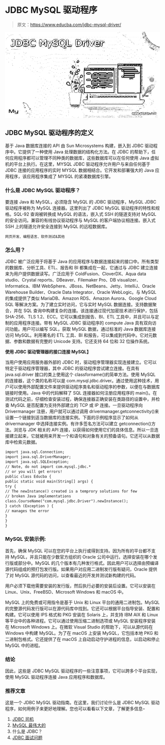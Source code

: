 # JDBC MySQL 驱动程序

> 原文：<https://www.educba.com/jdbc-mysql-driver/>

![JDBC MySQL Driver](img/c2edccff74a8d2acdeb832151bc04f7f.png)



## JDBC MySQL 驱动程序的定义

基于 Java 数据库连接的 API 由 Sun Microsystems 构建，嵌入到 JDBC 驱动程序中。它提供了一种使用 Java 处理数据的结构化方法。在 JDBC 的帮助下，任何应用程序都可以管理不同种类的数据库，这些数据库可以在任何使用 Java 虚拟机的平台上执行。在这里，MYSQL JDBC 驱动程序允许用户与来自任何基于 JDBC 连接的应用程序的实时 MYSQL 数据相结合。它开发和部署强大的 Java 应用程序，该应用程序集成了 MYSQL 的紧凑数据库引擎。

### 什么是 JDBC MySQL 驱动程序？

要连接 Java 和 MySQL，必须隐含 MySQL 的 JDBC 驱动程序，MySQL JDBC 驱动程序被称为 MySQL 连接器。这里列出了 JDBC MySQL 驱动程序的特性和规格。SQL-92 查询被转换成 MySQL 的语法，嵌入式 SSH 的隧道支持对 MySQL 的安全访问。兼容的有线协议驱动程序与 MySQL 的客户端协议相连接。嵌入式 SSH 上的隧道允许安全连接到 MySQL 的远程数据库。

<small>网页开发、编程语言、软件测试&其他</small>

### 怎么用？

JDBC 被广泛应用于将基于 Java 的应用程序与数据连接起来的接口中。所有类型的数据库、分析工具、ETL、报告和 BI 都集成在一起，它通过与 JDBC 建立连接来为用户提供数据读写。广泛应用于 ColdFusion、CloverDX、Aqua data studio、Crystal reports、DBeaver、Filemaker Pro、DB visualizer、Informatica、IBM WebSphere、JBoss、NetBeans、Jetty、IntelliJ、Oracle Warehouse Builder、Oracle Data Integrator、Oracle WebLogic。与 MySQL 的集成提供了类似 MariaDB、Amazon RDS、Amazon Aurora、Google Cloud SQL 等解决方案。为了建立实时访问，它与实时 MySQL 数据连接。支持数据聚合，并在 SQL 查询中构建复杂的连接。该连接通过现代加密技术进行保护，包括 SHA-256、TLS 1.2、ECC。它可以集成到报告、BI、ETL 工具中，并且可以与定制的应用程序连接。带有 MySQL JDBC 驱动程序的 compute Java 具有双向访问功能。用户可以编写 SQL，获取 MySQL 数据，通过标准的 Java 数据库连接访问 MySQL。利用著名的 ETL 工具、BI 和报告，可以集成到代码中。它对元数据、参数和数据有完整的 Unicode 支持。它还支持 64 位和 32 位操作系统。

**使用 JDBC 驱动管理器的接口连接 MySQL】**

当用户使用应用服务器外部的 JDBC 时，驱动程序管理器实现连接建立。它可以特定于驱动程序管理器，其中 JDBC 的驱动程序尝试建立连接。在具有 java.sql.driver 接口的类上使用这个 classforname()的简单方法。使用 MySQL 的连接器，这个类的名称可以是 com.mysql.jdbc.driver。通过使用这种技术，用户可以使用外部配置文件来提供驱动程序类名和驱动程序的参数，以便在与数据库链接时使用。Java 中的代码解释了 SQL 连接器如何注册应用程序的 main()。在测试代码之前，仔细检查安装过程，确保连接器正确安装在类路径的设置中，并检查 MySQL 是否配置为支持外部建立的 TCP 或 IP 连接。一旦驱动程序向 Drivermanager 注册，用户就可以通过调用 drivermanager.getconnectivity()来设置一个链接到适当数据库的连接实例。下面的示例程序显示了如何从 drivermanager 中选择连接实例。有许多签名方法可以建立 getconnection()方法。浏览与 JDK 相关的 API 连接，以获得如何使用它们的具体信息。所以一旦连接建立起来，它就被用来开发一个和语句和对象有关的预备语句。它还可以从数据库中检索元数据。

```
import java.sql.Connection;
import java.sql.DriverManager;
import java.sql.SQLException;
// Note, do not import com.mysql.jdbc.*
// or you will get errors!
public class Educba {
public static void main(String[] args) {
try {
// The newInstance() created is a temprory solutions for few
// broken Java implementations
class.CourseName("com.mysql.jdbc.Driver").newInstance();
} catch (Exception ) {
// manages the error
}
}
}
```

### MySQL 安装示例:

首先，确保 MySQL 可以在您的平台上执行或得到支持。因为所有的平台都不支持 MySQL，并且只能在少数官方组织的 Oracle 公司中运行。选择安装在哪个发行版或部分中。MySQL 的几个版本有几种发行格式。因此用户可以选择由预编译源代码组成的预打包发行版。如果用户对应用二进制发行版有疑问，Oracle 提供了对 MySQL 源代码的访问，以查看最近的开发并测试新构建的代码。

用户必须下载他需要安装的发行版，然后执行必要的安装后设置。它可以安装在 Linux、Unix、FreeBSD、Microsoft Windows 和 macOS 中。

MySQL 上的免费或可用指令是基于 Unix 和 Linux 平台的通用二进制包。MySQL 的完整源代码发行版可以在源代码库中找到。它还可以根据平台指导安装、配置和构建。它可以使用 IPS 格式和 PKG 安装在 Solaris 上，并支持 IBM AIX 和 Linux 等平台中的各种进程。它可以通过使用压缩二进制选项或 MySQL 安装程序安装在 Microsoft Windows 上。在微软 Visual Studio 的帮助下，可以从源代码在 Windows 中构建 MySQL。为了在 macOS 上安装 MySQL，它包括本地 PKG 和二进制包格式。它还提供了在 macOS 上自动启动守护进程的信息，以启动和停止 MySQL 中的进程。

### 结论

因此，这些是 JDBC MySQL 驱动程序的一些注意事项，它可以跨多个平台实现，使用 MySQL 驱动程序连接 Java 应用程序和数据库。

### 推荐文章

这是一个 JDBC MySQL 驱动指南。在这里，我们讨论什么是 JDBC MySQL 驱动程序，如何用例子来更好地理解。您也可以看看以下文章，了解更多信息–

1.  [JDBC 司机](https://www.educba.com/jdbc-driver/)
2.  [MySQL 最伟大的](https://www.educba.com/mysql-greatest/)
3.  什么是 JDBC？
4.  [JDBC 面试问题](https://www.educba.com/jdbc-interview-questions/)





